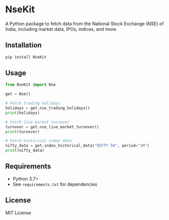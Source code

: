# NseKit

A Python package to fetch data from the National Stock Exchange (NSE) of India, including market data, IPOs, indices, and more.

## Installation

```bash
pip install NseKit
```

## Usage

```python
from NseKit import Nse

get = Nse()

# Fetch trading holidays
holidays = get.nse_trading_holidays()
print(holidays)

# Fetch live market turnover
turnover = get.nse_live_market_turnover()
print(turnover)

# Fetch historical index data
nifty_data = get.index_historical_data("NIFTY 50", period="1M")
print(nifty_data)
```

## Requirements

- Python 3.7+
- See `requirements.txt` for dependencies

## License

MIT License
